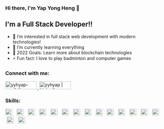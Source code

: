 ### Hi there, I'm Yap Yong Heng 👋 

## I'm a Full Stack Developer!!

- 🔭 I’m interested in full stack web development with modern technologies!
- 🌱 I’m currently learning everything
- 🥅 2022 Goals: Learn more about blockchain technologies
- ⚡ Fun fact: I love to play badminton and computer games

### Connect with me:

<p>
    <a href="https://main.dvd2wyzclzu2c.amplifyapp.com/" target="_blank" rel="noopener noreferrer">
        <img alt="yyhyap-portfolio" style="width:100px; height:25px; margin-right:2px;" src="https://img.shields.io/badge/website-000000?style=flat&logo=About.me&logoColor=white" />
    </a>
    <a href="https://www.linkedin.com/in/yap-yong-heng/" target="_blank" rel="noopener noreferrer">
        <img alt="yyhyap | LinkedIn" style="width:100px; height:25px; margin-left:2px;" src="https://img.shields.io/badge/LinkedIn-0077B5?style=flat&logo=linkedin&logoColor=white" />
    </a>    
</p>

### Skills:

<p>
    <img alt="Go" style="height: 22px; margin-right: 5px;" src="https://img.shields.io/badge/Go-00ADD8?style=flat&logo=go&logoColor=white" />
    <img alt="Java" style="height: 22px; margin-right: 5px; margin-left: 5px;" src="https://img.shields.io/badge/Java-ED8B00?style=flat&logo=java&logoColor=white" />
    <img alt="Kotlin" style="height: 22px; margin-right: 5px; margin-left: 5px;" src="https://img.shields.io/badge/Kotlin-0095D5?&style=flat&logo=kotlin&logoColor=white" />
    <img alt="Spring" style="height: 22px; margin-right: 5px; margin-left: 5px;" src="https://img.shields.io/badge/Spring-6DB33F?style=flat&logo=spring&logoColor=white" />
    <img alt="TypeScript" style="height: 22px; margin-right: 5px; margin-left: 5px;" src="https://img.shields.io/badge/TypeScript-007ACC?style=flat&logo=typescript&logoColor=white" />
    <img alt="JavaScript" style="height: 22px; margin-right: 5px; margin-left: 5px;" src="https://img.shields.io/badge/JavaScript-323330?style=flat&logo=javascript&logoColor=F7DF1E" />
    <img alt="Angular" style="height: 22px; margin-right: 5px; margin-left: 5px;" src="https://img.shields.io/badge/Angular-DD0031?style=flat&logo=angular&logoColor=white" />
    <img alt="React" style="height: 22px; margin-right: 5px; margin-left: 5px;" src="https://img.shields.io/badge/React-20232A?style=flat&logo=react&logoColor=61DAFB" />
    <img alt="Rust" style="height: 22px; margin-right: 5px; margin-left: 5px;" src="https://img.shields.io/badge/Rust-000000?style=flat&logo=rust&logoColor=white" />
    <img alt="MySQL" style="height: 22px; margin-right: 5px; margin-left: 5px;" src="https://img.shields.io/badge/MySQL-005C84?style=flat&logo=mysql&logoColor=white" />
    <img alt="MongoDB" style="height: 22px; margin-right: 5px; margin-left: 5px;" src="https://img.shields.io/badge/MongoDB-4EA94B?style=flat&logo=mongodb&logoColor=white" />
    <img alt="Redis" style="height: 22px; margin-right: 5px; margin-left: 5px;" src="https://img.shields.io/badge/redis-%23DD0031.svg?style=flat&logo=redis&logoColor=white" />
    <img alt="Docker" style="height: 22px; margin-right: 5px; margin-left: 5px;" src="https://img.shields.io/badge/docker-%230db7ed.svg?style=flat&logo=docker&logoColor=white" />
    <img alt="RabbitMQ" style="height: 22px; margin-right: 5px; margin-left: 5px;" src="https://img.shields.io/badge/Rabbitmq-FF6600?style=flat&logo=rabbitmq&logoColor=white" />
    <img alt="AWS" style="height: 22px; margin-right: 5px; margin-left: 5px;" src="https://img.shields.io/badge/Amazon_AWS-232F3E?style=flat&logo=amazon-aws&logoColor=white" />
    <img alt="Twilio" style="height: 22px; margin-right: 5px; margin-left: 5px;" src="https://img.shields.io/badge/Twilio-F22F46?style=flat&logo=Twilio&logoColor=white" />
</p>


<br />